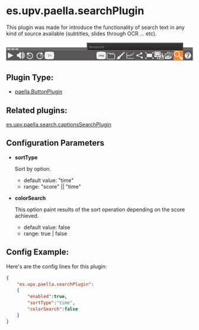# es.upv.paella.searchPlugin

This plugin was made for introduce the functionality of search text in any kind of source available (subtitles, slides through OCR ... etc).

![](images/searchPlugin.jpg)

## Plugin Type:
- [paella.ButtonPlugin](../developer/plugin_types.md)

## Related plugins:
[es.upv.paella.search.captionsSearchPlugin](es.upv.paella.search.captionsSearchPlugin.md)

## Configuration Parameters

* **sortType**

	Sort by option.
	- default value: "time"
	- range: "score" || "time"

* **colorSearch**

	This option paint results of the sort operation depending on the score achieved.
	- default value: false
	- range: true | false


## Config Example:

Here's are the config lines for this plugin:

```json
{
	"es.upv.paella.searchPlugin":
	{
		"enabled":true, 
		"sortType":"time", 
		"colorSearch":false
	}
}
```
